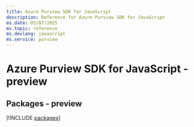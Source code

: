 ```yaml
---
title: Azure Purview SDK for JavaScript
description: Reference for Azure Purview SDK for JavaScript
ms.date: 03/07/2025
ms.topic: reference
ms.devlang: javascript
ms.service: purview
---
```

# Azure Purview SDK for JavaScript - preview
## Packages - preview
[!INCLUDE [packages](purview-index.md)]